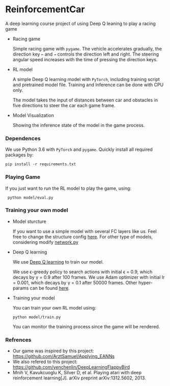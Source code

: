 # ReinforcementCar
A deep learning course project of using Deep Q leaning to play a racing game

- Racing game
    
    Simple racing game with `pygame`. The vehicle accelerates gradually, the direction key `←` and `→` controls the direction left and right.
     The steering angular speed increases with the time of pressing the direction keys.
     
- RL model
    
    A simple Deep Q learning model with `PyTorch`, including training script and pretrained model file. Training and Inference can be done with CPU only.
    
    The model takes the input of distances between car and obstacles in five directions to steer the car each game frame.
    
    
- Model Visualization

    Showing the inference state of the model in the game process.
    
### Dependences
    
   We use Python 3.6 with `PyTorch` and `pygame`. Quickly install all required packages by:
   
   ```
   pip install -r requirements.txt
   ```

### Playing Game

   If you just want to run the RL model to play the game, using:
   ```shell script
    python model/eval.py
   ```

### Training your own model
   - Model sturcture
    
        If you want to use a simple model with several FC layers like us. Feel free to change the structure config [here](https://github.com/komejisatori/ReinforcementCar/blob/master/model/config.py#L2).
         For other type of models, considering modify [network.py](https://github.com/komejisatori/ReinforcementCar/blob/master/model/network.py)
        
   - Deep Q learning
        
        We use [Deep Q learning](https://arxiv.org/abs/1312.5602) to train our model. 
        
        We use ϵ-greedy policy to search actions with initial ϵ = 0.9, which decays by γ = 0.9 after 100 frames. We use Adam optimizer with initial lr = 0.001, which decays by γ = 0.1 after 50000 frames.
        Other hyper-params can be found [here](https://github.com/komejisatori/ReinforcementCar/blob/master/model/config.py#L4).
   
   - Training your model
   
      You can train your own RL model using:
      ```shell script
      python model/train.py
      ```
      
      You can monitor the training process since the game will be rendered.
   
### Refrences
- Our game was inspired by this project: https://github.com/ArztSamuel/Applying_EANNs
- We also refered to this project: https://github.com/yenchenlin/DeepLearningFlappyBird
- Mnih V, Kavukcuoglu K, Silver D, et al. Playing atari with deep reinforcement learning[J]. arXiv preprint arXiv:1312.5602, 2013.


